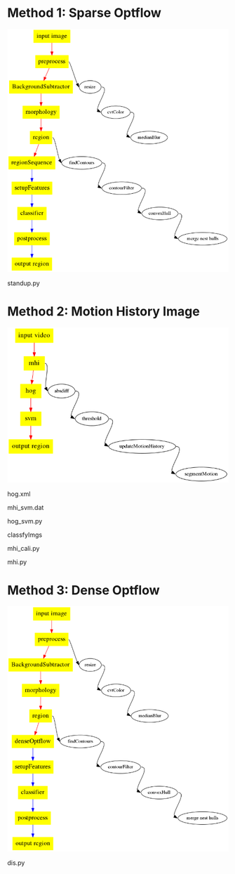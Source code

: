 # Method 1: Sparse Optflow
![](pipeline_standup.png)

standup.py

# Method 2: Motion History Image
![](pipeline_mhi.png)

hog.xml

mhi_svm.dat

hog_svm.py

classfyImgs

mhi_cali.py

mhi.py

# Method 3: Dense Optflow
![](pipeline_dis.png)

dis.py

